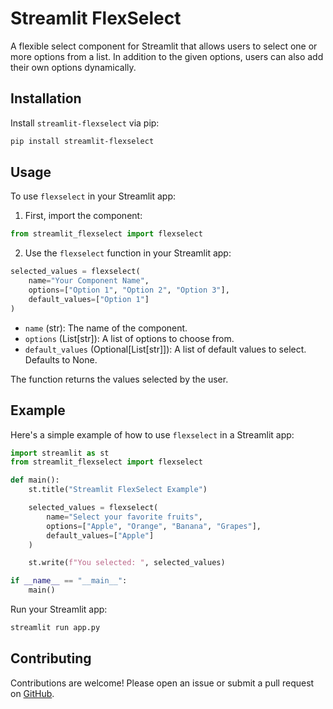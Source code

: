 # Streamlit FlexSelect

A flexible select component for Streamlit that allows users to select one or more options from a list. In addition to the given options, users can also add their own options dynamically.

## Installation

Install `streamlit-flexselect` via pip:

```bash
pip install streamlit-flexselect
```

## Usage

To use `flexselect` in your Streamlit app:

1. First, import the component:

```python
from streamlit_flexselect import flexselect
```

2. Use the `flexselect` function in your Streamlit app:

```python
selected_values = flexselect(
    name="Your Component Name",
    options=["Option 1", "Option 2", "Option 3"],
    default_values=["Option 1"]
)
```

- `name` (str): The name of the component.
- `options` (List[str]): A list of options to choose from.
- `default_values` (Optional[List[str]]): A list of default values to select. Defaults to None.

The function returns the values selected by the user.

## Example

Here's a simple example of how to use `flexselect` in a Streamlit app:

```python
import streamlit as st
from streamlit_flexselect import flexselect

def main():
    st.title("Streamlit FlexSelect Example")

    selected_values = flexselect(
        name="Select your favorite fruits",
        options=["Apple", "Orange", "Banana", "Grapes"],
        default_values=["Apple"]
    )

    st.write(f"You selected: ", selected_values)

if __name__ == "__main__":
    main()
```

Run your Streamlit app:

```bash
streamlit run app.py
```

## Contributing

Contributions are welcome! Please open an issue or submit a pull request on [GitHub](<link-to-your-repo>).

